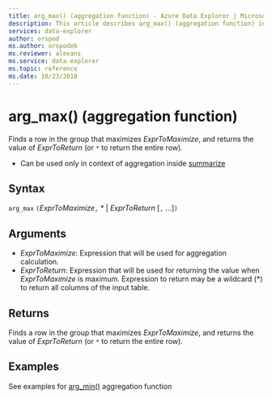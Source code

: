```yaml
---
title: arg_max() (aggregation function) - Azure Data Explorer | Microsoft Docs
description: This article describes arg_max() (aggregation function) in Azure Data Explorer.
services: data-explorer
author: orspod
ms.author: orspodek
ms.reviewer: alexans
ms.service: data-explorer
ms.topic: reference
ms.date: 10/23/2018
---
```

# arg_max() (aggregation function)

Finds a row in the group that maximizes *ExprToMaximize*, and returns the value of *ExprToReturn* (or `*` to return the entire row).

* Can be used only in context of aggregation inside [summarize](summarizeoperator.md)

## Syntax

`arg_max` `(`*ExprToMaximize*`,` *\** | *ExprToReturn*  [`,` ...]`)`

## Arguments

* *ExprToMaximize*: Expression that will be used for aggregation calculation. 
* *ExprToReturn*: Expression that will be used for returning the value when *ExprToMaximize* is
  maximum. Expression to return may be a wildcard (*) to return all columns of the input table.


## Returns

Finds a row in the group that maximizes *ExprToMaximize*, and 
returns the value of *ExprToReturn* (or `*` to return the entire row).

## Examples

See examples for [arg_min()](arg-min-aggfunction.md) aggregation function